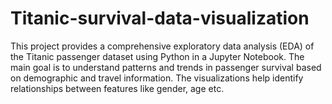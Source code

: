 # Titanic-survival-data-visualization
This project provides a comprehensive exploratory data analysis (EDA) of the Titanic passenger dataset using Python in a Jupyter Notebook. The main goal is to understand patterns and trends in passenger survival based on demographic and travel information. The visualizations help identify relationships between features like gender, age etc.
